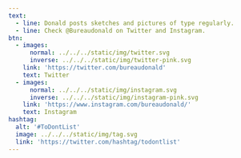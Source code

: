 ```yaml
---
text:
  - line: Donald posts sketches and pictures of type regularly.
  - line: Check @Bureaudonald on Twitter and Instagram.
btn:
  - images:
      normal: ../../../static/img/twitter.svg
      inverse: ../../../static/img/twitter-pink.svg
    link: 'https://twitter.com/bureaudonald'
    text: Twitter
  - images:
      normal: ../../../static/img/instagram.svg
      inverse: ../../../static/img/instagram-pink.svg
    link: 'https://www.instagram.com/bureaudonald/'
    text: Instagram
hashtag:
  alt: '#ToDontList'
  image: ../../../static/img/tag.svg
  link: 'https://twitter.com/hashtag/todontlist'
---
```

